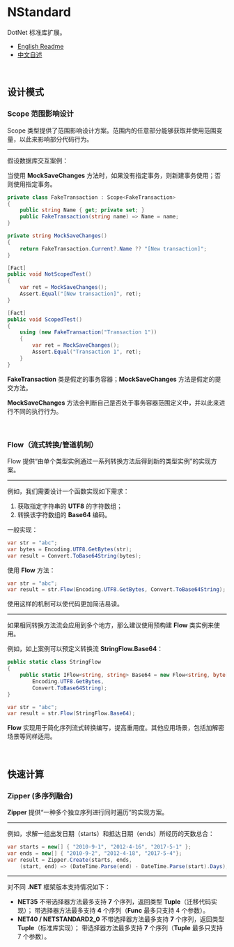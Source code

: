 # NStandard

DotNet 标准库扩展。

- [English Readme](https://github.com/zmjack/NStandard/blob/master/README.md)
- [中文自述](https://github.com/zmjack/NStandard/blob/master/README-CN.md)

<br/>

## 设计模式

### Scope 范围影响设计

Scope 类型提供了范围影响设计方案。范围内的任意部分能够获取并使用范围变量，以此来影响部分代码行为。

---

假设数据库交互案例：

当使用 **MockSaveChanges** 方法时，如果没有指定事务，则新建事务使用；否则使用指定事务。

```c#
private class FakeTransaction : Scope<FakeTransaction>
{
    public string Name { get; private set; }
    public FakeTransaction(string name) => Name = name;
}

private string MockSaveChanges()
{
    return FakeTransaction.Current?.Name ?? "[New transaction]";
}

[Fact]
public void NotScopedTest()
{
    var ret = MockSaveChanges();
    Assert.Equal("[New transaction]", ret);
}

[Fact]
public void ScopedTest()
{
    using (new FakeTransaction("Transaction 1"))
    {
        var ret = MockSaveChanges();
        Assert.Equal("Transaction 1", ret);
    }
}
```

**FakeTransaction** 类是假定的事务容器；**MockSaveChanges** 方法是假定的提交方法。

**MockSaveChanges** 方法会判断自己是否处于事务容器范围定义中，并以此来进行不同的执行行为。

<br/>

### Flow（流式转换/管道机制）

Flow 提供“由单个类型实例通过一系列转换方法后得到新的类型实例”的实现方案。

---

例如，我们需要设计一个函数实现如下需求：

1. 获取指定字符串的 **UTF8** 的字符数组；
2. 转换该字符数组的 **Base64** 编码。

一般实现：

```c#
var str = "abc";
var bytes = Encoding.UTF8.GetBytes(str);
var result = Convert.ToBase64String(bytes);
```

使用 **Flow** 方法：

```c#
var str = "abc";
var result = str.Flow(Encoding.UTF8.GetBytes, Convert.ToBase64String);
```

使用这样的机制可以使代码更加简洁易读。

----

如果相同转换方法流会应用到多个地方，那么建议使用预构建 **Flow** 类实例来使用。

例如，如上案例可以预定义转换流 **StringFlow.Base64**：

```c#
public static class StringFlow
{
    public static IFlow<string, string> Base64 = new Flow<string, byte[], string>(
        Encoding.UTF8.GetBytes,
        Convert.ToBase64String);
}
```

```c#
var str = "abc";
var result = str.Flow(StringFlow.Base64);
```

**Flow** 实现用于简化序列流式转换编写，提高重用度。其他应用场景，包括加解密场景等同样适用。

<br/>

## 快速计算

### Zipper (多序列融合)

**Zipper** 提供“一种多个独立序列进行同时遍历”的实现方案。

----

例如，求解一组出发日期（starts）和抵达日期（ends）所经历的天数总合：

```c#
var starts = new[] { "2010-9-1", "2012-4-16", "2017-5-1" };
var ends = new[] { "2010-9-2", "2012-4-18", "2017-5-4"};
var result = Zipper.Create(starts, ends, 
	(start, end) => (DateTime.Parse(end) - DateTime.Parse(start).Days);
```

---

对不同 **.NET** 框架版本支持情况如下：

- **NET35**
  不带选择器方法最多支持 **7** 个序列，返回类型 **Tuple**（迁移代码实现）；
  带选择器方法最多支持 **4** 个序列（**Func** 最多只支持 4 个参数）。
- **NET40 / NETSTANDARD2_0**
  不带选择器方法最多支持 **7** 个序列，返回类型 **Tuple**（标准库实现）；
  带选择器方法最多支持 **7** 个序列（**Tuple** 最多只支持 7 个参数）。


